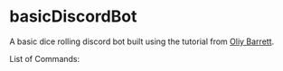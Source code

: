 # basicDiscordBot
A basic dice rolling discord bot built using the tutorial from [Oliy Barrett](https://medium.com/discord-bots/making-a-basic-discord-bot-with-java-834949008c2b).

List of Commands: <to be filled out later>
  
